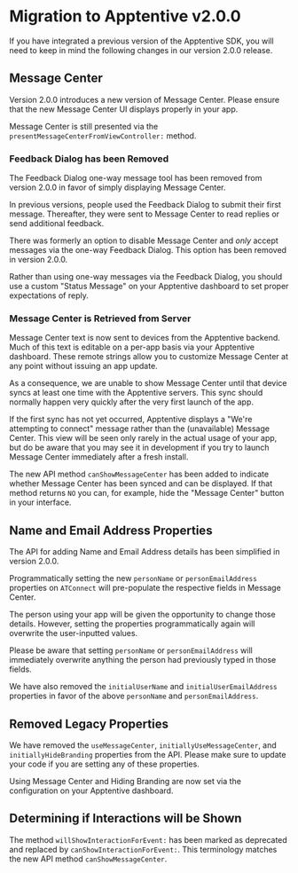 # Migration to Apptentive v2.0.0

If you have integrated a previous version of the Apptentive SDK, you will need to keep in mind the following changes in our version 2.0.0 release.

## Message Center

Version 2.0.0 introduces a new version of Message Center. Please ensure that the new Message Center UI displays properly in your app.

Message Center is still presented via the `presentMessageCenterFromViewController:` method.

### Feedback Dialog has been Removed

The Feedback Dialog one-way message tool has been removed from version 2.0.0 in favor of simply displaying Message Center. 

In previous versions, people used the Feedback Dialog to submit their first message. Thereafter, they were sent to Message Center to read replies or send additional feedback.

There was formerly an option to disable Message Center and *only* accept messages via the one-way Feedback Dialog. This option has been removed in version 2.0.0.

Rather than using one-way messages via the Feedback Dialog, you should use a custom "Status Message" on your Apptentive dashboard to set proper expectations of reply.

### Message Center is Retrieved from Server

Message Center text is now sent to devices from the Apptentive backend. Much of this text is editable on a per-app basis via your Apptentive dashboard. These remote strings allow you to customize Message Center at any point without issuing an app update.

As a consequence, we are unable to show Message Center until that device syncs at least one time with the Apptentive servers. This sync should normally happen very quickly after the very first launch of the app.

If the first sync has not yet occurred, Apptentive displays a "We're attempting to connect" message rather than the (unavailable) Message Center. This view will be seen only rarely in the actual usage of your app, but do be aware that you may see it in development if you try to launch Message Center immediately after a fresh install.

The new API method `canShowMessageCenter` has been added to indicate whether Message Center has been synced and can be displayed. If that method returns `NO` you can, for example, hide the "Message Center" button in your interface.

## Name and Email Address Properties

The API for adding Name and Email Address details has been simplified in version 2.0.0.

Programmatically setting the new `personName` or `personEmailAddress` properties on `ATConnect` will pre-populate the respective fields in Message Center.

The person using your app will be given the opportunity to change those details. However, setting the properties programmatically again will overwrite the user-inputted values. 

Please be aware that setting `personName` or `personEmailAddress` will immediately overwrite anything the person had previously typed in those fields.

We have also removed the `initialUserName` and `initialUserEmailAddress` properties in favor of the above `personName` and `personEmailAddress`.

## Removed Legacy Properties

We have removed the `useMessageCenter`, `initiallyUseMessageCenter`, and `initiallyHideBranding` properties from the API. Please make sure to update your code if you are setting any of these properties.

Using Message Center and Hiding Branding are now set via the configuration on your Apptentive dashboard.

## Determining if Interactions will be Shown

The method `willShowInteractionForEvent:` has been marked as deprecated and replaced by `canShowInteractionForEvent:`. This terminology matches the new API method `canShowMessageCenter`.
